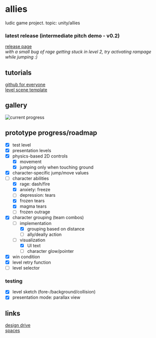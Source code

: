 # allies
ludic game project. topic: unity/allies

### latest release (intermediate pitch demo - v0.2)
[release page](https://github.com/sleepily/allies/releases/tag/v0.2)  
_with a small bug of rage getting stuck in level 2, try activating rampage while jumping :)_  

## tutorials
[github for everyone](https://github.com/sleepily/allies/blob/wip/docs/github_tutorial_for_artists.md)  
[level scene template](https://github.com/sleepily/allies/blob/wip/docs/level_template_tutorial.md)  

## gallery
![current progress](https://i.imgur.com/RhFqz13.gif)

## prototype progress/roadmap
- [x] test level
- [x] presentation levels
- [x] physics-based 2D controls
  - [x] movement
  - [x] jumping only when touching ground
- [x] character-specific jump/move values
- [ ] character abilities
  - [x] rage: dash/fire
  - [x] anxiety: freeze
  - [ ] depression: tears
  - [x] frozen tears
  - [x] magma tears
  - [ ] frozen outrage
- [x] character grouping (team combos)
  - [ ] implementation
    - [x] grouping based on distance
    - [ ] ally/deally action
  - [ ] visualization
    - [x] UI text
    - [ ] character glow/pointer
- [x] win condition
- [x] level retry function
- [ ] level selector

### testing
- [x] level sketch (fore-/background/collision)
- [x] presentation mode: parallax view

## links
[design drive](https://drive.google.com/open?id=1zmjnRqnnEuSpaveNCgCleNKUZapSFEd6)  
[spaces](https://spaces.colognegamelab.de/allies/)  
